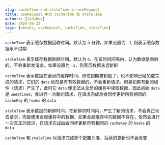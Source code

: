 ```yaml
---
slug: cacheTime-and-staleTime-in-useRequest
title: useRequest 中的 cacheTime 和 staleTime
authors: [1adybug]
date: 2024-08-22
tags: [ahooks, useRequest, cacheTime, staleTime]
---
```


`cacheTime` 表示缓存数据回收时间。默认为 5 分钟。如果设置为 `-1`, 则表示缓存数据永不过期

`staleTime` 表示缓存数据新鲜时间。默认为 `0`。在该时间间隔内，认为数据是新鲜的，不会重新发请求。如果设置为 `-1`，则表示数据永远新鲜

`cacheTime` 表示数据在全局的缓存时间，即使到期被销毁了，也不影响已经加载完成的请求，它们的 `data` 依然是有有效数据的，不会重新请求。但是如果有新的组件（请求）产生了，此时它 `data` 便无法从全局的缓存中读取数据，因此初始 `data` 是 `undefined`，会进行一次新的请求，在请求完成后会同步更新所有相同的 `cacheKey` 的 `hooks` 的 `data`

`staleTime` 表示数据的新鲜时间，在新鲜的时间内，产生了新的请求，不会真正地去请求，而是使用全局缓存中的数据，如果全局缓存中的数据不存在，依然会进行一次真正的请求，在请求完成后会同步更新所有相同的 `cacheKey` 的 `hooks` 的 `data`

`cacheTime` 和 `staleTime` 以请求完成那个配置为准，后续的更新也不会改变

